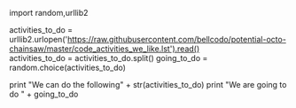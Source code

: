import random,urllib2

activities_to_do = urllib2.urlopen('https://raw.githubusercontent.com/bellcodo/potential-octo-chainsaw/master/code_activities_we_like.lst').read()                  
activities_to_do = activities_to_do.split()
going_to_do = random.choice(activities_to_do)


print "We can do the following" + str(activities_to_do)
print "We are going to do " + going_to_do 
